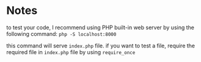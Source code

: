 # Notes
to test your code, I recommend using PHP built-in web server
by using the following command:
`php -S localhost:8000`

this command will serve `index.php` file.
if you want to test a file, require the required file
in `index.php` file by using `require_once`
